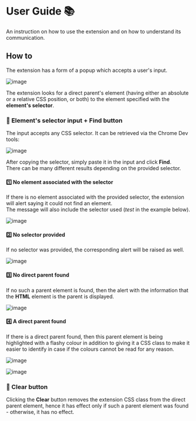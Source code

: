 # User Guide 📚

An instruction on how to use the extension and on how to understand its communication.

## How to
The extension has a form of a popup which accepts a user's input.

![image](https://user-images.githubusercontent.com/3950530/138863948-eb82b6b2-598d-4f81-9c52-23555494fc48.png)

The extension looks for a direct parent's element (having either an absolute or a relative CSS position, or both) to the element specified with the **element's selector**.

### 📌 Element's selector input + Find button

The input accepts any CSS selector. It can be retrieved via the Chrome Dev tools:

![image](https://user-images.githubusercontent.com/3950530/138868033-e11f7cb3-2242-446d-ab16-64a36fa932c2.png)

After copying the selector, simply paste it in the input and click **Find**.</br>
There can be many different results depending on the provided selector.

#### 1️⃣ No element associated with the selector

If there is no element associated with the provided selector, the extension will alert saying it could not find an element.</br>
The message will also include the selector used (_test_ in the example below).

![image](https://user-images.githubusercontent.com/3950530/138868931-9d72c90d-8f96-4819-b6c6-14d21c6d51c2.png)

#### 2️⃣ No selector provided

If no selector was provided, the corresponding alert will be raised as well.

![image](https://user-images.githubusercontent.com/3950530/138869875-2531f1a7-9237-4270-9e45-960fb73d8087.png)

#### 3️⃣ No direct parent found

If no such a parent element is found, then the alert with the information that the **HTML** element is the parent is displayed.

![image](https://user-images.githubusercontent.com/3950530/138867716-786f441e-e5ea-41a5-93f5-7840a2e5c79d.png)

#### 4️⃣ A direct parent found

If there is a direct parent found, then this parent element is being highlighted with a flashy colour in addition to giving it a CSS class to make it easier to identify in case if the colours cannot be read for any reason.

![image](https://user-images.githubusercontent.com/3950530/138871996-57a809a6-95ba-4d40-ad5b-bd8420456d43.png)

![image](https://user-images.githubusercontent.com/3950530/138872297-8b816eb1-f23a-4246-86a3-298e9abd172b.png)

### 📌 Clear button

Clicking the **Clear** button removes the extension CSS class from the direct parent element, hence it has effect only if such a parent element was found - otherwise, it has no effect.
